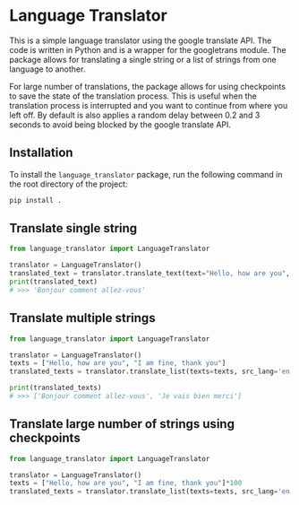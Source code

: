 # Language Translator
This is a simple language translator using the google translate API. The code is written in Python and is a wrapper for the googletrans module. The package allows for translating a single string or a list of strings from one language to another.

For large number of translations, the package allows for using checkpoints to save the state of the translation process. This is useful when the translation process is interrupted and you want to continue from where you left off. By default is also applies a random delay between 0.2 and 3 seconds to avoid being blocked by the google translate API.

## Installation
To install the `language_translator` package, run the following command in the root directory of the project:
```bash
pip install .
```

## Translate single string
```python
from language_translator import LanguageTranslator

translator = LanguageTranslator()
translated_text = translator.translate_text(text="Hello, how are you", src_lang='en', dest_lang='fr')
print(translated_text)
# >>> 'Bonjour comment allez-vous'
```

## Translate multiple strings
```python
from language_translator import LanguageTranslator

translator = LanguageTranslator()
texts = ["Hello, how are you", "I am fine, thank you"]
translated_texts = translator.translate_list(texts=texts, src_lang='en', dest_lang='fr')

print(translated_texts)
# >>> ['Bonjour comment allez-vous', 'Je vais bien merci']
```

## Translate large number of strings using checkpoints

```python
from language_translator import LanguageTranslator

translator = LanguageTranslator()
texts = ["Hello, how are you", "I am fine, thank you"]*100
translated_texts = translator.translate_list(texts=texts, src_lang='en', dest_lang='fr', checkpoint=True)
```